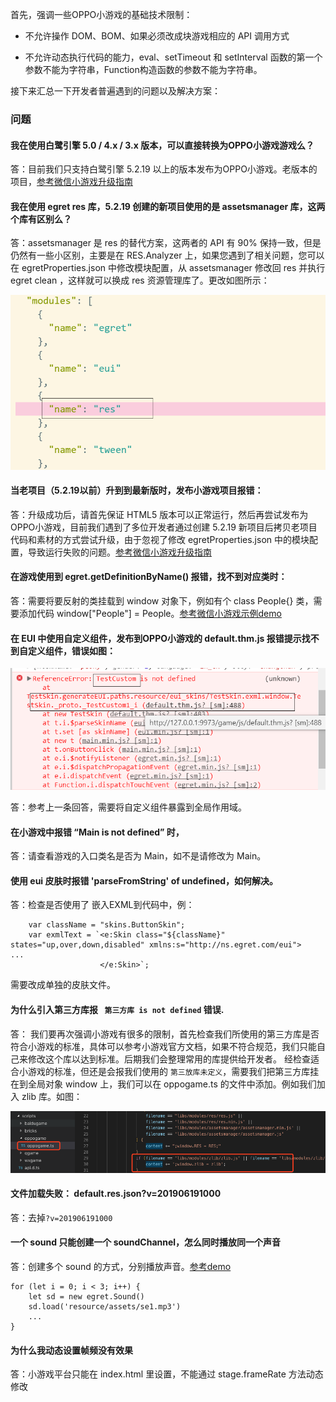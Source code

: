 首先，强调一些OPPO小游戏的基础技术限制：

* 不允许操作 DOM、BOM、如果必须改成块游戏相应的 API 调用方式

* 不允许动态执行代码的能力，eval、setTimeout 和 setInterval 函数的第一个参数不能为字符串，Function构造函数的参数不能为字符串。


接下来汇总一下开发者普遍遇到的问题以及解决方案：

### 问题

#### 我在使用白鹭引擎 5.0 / 4.x / 3.x 版本，可以直接转换为OPPO小游戏游戏么？

答：目前我们只支持白鹭引擎 5.2.19 以上的版本发布为OPPO小游戏。老版本的项目，[参考微信小游戏升级指南](../minigame/publish/README.md) 


#### 我在使用 egret res 库，5.2.19 创建的新项目使用的是 assetsmanager 库，这两个库有区别么？

答：assetsmanager 是 res 的替代方案，这两者的 API 有 90% 保持一致，但是仍然有一些小区别，主要是在 RES.Analyzer 上，如果您遇到了相关问题，您可以在 egretProperties.json 中修改模块配置，从 assetsmanager 修改回 res 并执行 egret clean ，这样就可以换成 res 资源管理库了。更改如图所示：

![img](x02.png)



#### 当老项目（5.2.19以前）升到到最新版时，发布小游戏项目报错：

答：升级成功后，请首先保证 HTML5 版本可以正常运行，然后再尝试发布为OPPO小游戏，目前我们遇到了多位开发者通过创建 5.2.19 新项目后拷贝老项目代码和素材的方式尝试升级，由于忽视了修改 egretProperties.json 中的模块配置，导致运行失败的问题。[参考微信小游戏升级指南](../minigame/publish/README.md)

#### 在游戏使用到 egret.getDefinitionByName() 报错，找不到对应类时：

答：需要将要反射的类挂载到 window 对象下，例如有个 class People{} 类，需要添加代码 window["People"] = People。[参考微信小游戏示例demo](http://developer.egret.com/cn/statics/downs/testglobal.zip)

#### 在 EUI 中使用自定义组件，发布到OPPO小游戏的 default.thm.js 报错提示找不到自定义组件，错误如图：

![img](x03.png)

答：参考上一条回答，需要将自定义组件暴露到全局作用域。

#### 在小游戏中报错 “Main is not defined” 时，

答：请查看游戏的入口类名是否为 Main，如不是请修改为 Main。



#### 使用 eui 皮肤时报错 'parseFromString' of undefined，如何解决。

答：检查是否使用了 嵌入EXML到代码中，例：

```
    var className = "skins.ButtonSkin";
    var exmlText = `<e:Skin class="${className}" states="up,over,down,disabled" xmlns:s="http://ns.egret.com/eui">                ...
                    </e:Skin>`;
```

需要改成单独的皮肤文件。


<a name="thirdlib"></a>
#### 为什么引入第三方库报 ``` 第三方库 is not defined``` 错误.

答：
我们要再次强调小游戏有很多的限制，首先检查我们所使用的第三方库是否符合小游戏的标准，具体可以参考小游戏官方文档，如果不符合规范，我们只能自己来修改这个库以达到标准。后期我们会整理常用的库提供给开发者。
经检查适合小游戏的标准，但还是会报我们使用的 ```第三放库未定义```，需要我们把第三方库挂在到全局对象 window 上，我们可以在 oppogame.ts 的文件中添加。例如我们加入 zlib 库。如图：

![](x04.png)

#### 文件加载失败： default.res.json?v=201906191000
答：去掉`?v=201906191000`

#### 一个 sound 只能创建一个 soundChannel，怎么同时播放同一个声音
答：创建多个 sound 的方式，分别播放声音。[参考demo](http://tool.egret-labs.org/DocZip/engine/minigame/Sounds.zip)

```
for (let i = 0; i < 3; i++) {
	let sd = new egret.Sound()
	sd.load('resource/assets/se1.mp3')
	...
}
```

#### 为什么我动态设置帧频没有效果
答：小游戏平台只能在 index.html 里设置，不能通过 stage.frameRate 方法动态修改
